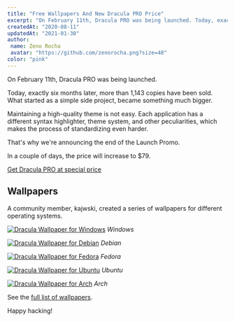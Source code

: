 ```yaml
---
title: "Free Wallpapers And New Dracula PRO Price"
excerpt: "On February 11th, Dracula PRO was being launched. Today, exactly six months later, more than 1,143 copies have been sold. What started as a simple side project, became something much bigger."
createdAt: "2020-08-11"
updatedAt: "2021-01-30"
author:
 name: Zeno Rocha
 avatar: "https://github.com/zenorocha.png?size=48"
color: "pink"
---
```


On February 11th, Dracula PRO was being launched.

Today, exactly six months later, more than 1,143 copies have been sold. What started as a simple side project, became something much bigger.

Maintaining a high-quality theme is not easy. Each application has a different syntax highlighter, theme system, and other peculiarities, which makes the process of standardizing even harder.

That's why we're announcing the end of the Launch Promo.

In a couple of days, the price will increase to $79.

[Get Dracula PRO at special price](/pro)

## Wallpapers

A community member, kajwski, created a series of wallpapers for different operating systems.

[![Dracula Wallpaper for Windows](/static/img/blog/free-wallpapers-and-new-dracula-pro-price-a.png)](/wallpaper)
_Windows_

[![Dracula Wallpaper for Debian](/static/img/blog/free-wallpapers-and-new-dracula-pro-price-b.png)](/wallpaper)
_Debian_

[![Dracula Wallpaper for Fedora](/static/img/blog/free-wallpapers-and-new-dracula-pro-price-c.png)](/wallpaper)
_Fedora_

[![Dracula Wallpaper for Ubuntu](/static/img/blog/free-wallpapers-and-new-dracula-pro-price-d.png)](/wallpaper)
_Ubuntu_

[![Dracula Wallpaper for Arch](/static/img/blog/free-wallpapers-and-new-dracula-pro-price-e.png)](/wallpaper)
_Arch_

See the [full list of wallpapers](/wallpaper).

Happy hacking!
